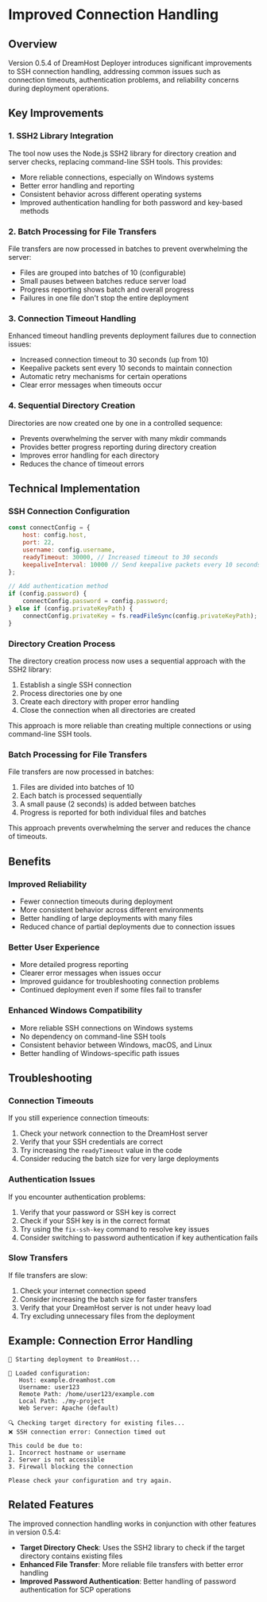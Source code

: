 # Improved Connection Handling

## Overview

Version 0.5.4 of DreamHost Deployer introduces significant improvements to SSH connection handling, addressing common issues such as connection timeouts, authentication problems, and reliability concerns during deployment operations.

## Key Improvements

### 1. SSH2 Library Integration

The tool now uses the Node.js SSH2 library for directory creation and server checks, replacing command-line SSH tools. This provides:

- More reliable connections, especially on Windows systems
- Better error handling and reporting
- Consistent behavior across different operating systems
- Improved authentication handling for both password and key-based methods

### 2. Batch Processing for File Transfers

File transfers are now processed in batches to prevent overwhelming the server:

- Files are grouped into batches of 10 (configurable)
- Small pauses between batches reduce server load
- Progress reporting shows batch and overall progress
- Failures in one file don't stop the entire deployment

### 3. Connection Timeout Handling

Enhanced timeout handling prevents deployment failures due to connection issues:

- Increased connection timeout to 30 seconds (up from 10)
- Keepalive packets sent every 10 seconds to maintain connection
- Automatic retry mechanisms for certain operations
- Clear error messages when timeouts occur

### 4. Sequential Directory Creation

Directories are now created one by one in a controlled sequence:

- Prevents overwhelming the server with many mkdir commands
- Provides better progress reporting during directory creation
- Improves error handling for each directory
- Reduces the chance of timeout errors

## Technical Implementation

### SSH Connection Configuration

```javascript
const connectConfig = {
    host: config.host,
    port: 22,
    username: config.username,
    readyTimeout: 30000, // Increased timeout to 30 seconds
    keepaliveInterval: 10000 // Send keepalive packets every 10 seconds
};

// Add authentication method
if (config.password) {
    connectConfig.password = config.password;
} else if (config.privateKeyPath) {
    connectConfig.privateKey = fs.readFileSync(config.privateKeyPath);
}
```

### Directory Creation Process

The directory creation process now uses a sequential approach with the SSH2 library:

1. Establish a single SSH connection
2. Process directories one by one
3. Create each directory with proper error handling
4. Close the connection when all directories are created

This approach is more reliable than creating multiple connections or using command-line SSH tools.

### Batch Processing for File Transfers

File transfers are now processed in batches:

1. Files are divided into batches of 10
2. Each batch is processed sequentially
3. A small pause (2 seconds) is added between batches
4. Progress is reported for both individual files and batches

This approach prevents overwhelming the server and reduces the chance of timeouts.

## Benefits

### Improved Reliability

- Fewer connection timeouts during deployment
- More consistent behavior across different environments
- Better handling of large deployments with many files
- Reduced chance of partial deployments due to connection issues

### Better User Experience

- More detailed progress reporting
- Clearer error messages when issues occur
- Improved guidance for troubleshooting connection problems
- Continued deployment even if some files fail to transfer

### Enhanced Windows Compatibility

- More reliable SSH connections on Windows systems
- No dependency on command-line SSH tools
- Consistent behavior between Windows, macOS, and Linux
- Better handling of Windows-specific path issues

## Troubleshooting

### Connection Timeouts

If you still experience connection timeouts:

1. Check your network connection to the DreamHost server
2. Verify that your SSH credentials are correct
3. Try increasing the `readyTimeout` value in the code
4. Consider reducing the batch size for very large deployments

### Authentication Issues

If you encounter authentication problems:

1. Verify that your password or SSH key is correct
2. Check if your SSH key is in the correct format
3. Try using the `fix-ssh-key` command to resolve key issues
4. Consider switching to password authentication if key authentication fails

### Slow Transfers

If file transfers are slow:

1. Check your internet connection speed
2. Consider increasing the batch size for faster transfers
3. Verify that your DreamHost server is not under heavy load
4. Try excluding unnecessary files from the deployment

## Example: Connection Error Handling

```
🚀 Starting deployment to DreamHost...

📂 Loaded configuration:
   Host: example.dreamhost.com
   Username: user123
   Remote Path: /home/user123/example.com
   Local Path: ./my-project
   Web Server: Apache (default)

🔍 Checking target directory for existing files...
❌ SSH connection error: Connection timed out

This could be due to:
1. Incorrect hostname or username
2. Server is not accessible
3. Firewall blocking the connection

Please check your configuration and try again.
```

## Related Features

The improved connection handling works in conjunction with other features in version 0.5.4:

- **Target Directory Check**: Uses the SSH2 library to check if the target directory contains existing files
- **Enhanced File Transfer**: More reliable file transfers with better error handling
- **Improved Password Authentication**: Better handling of password authentication for SCP operations 